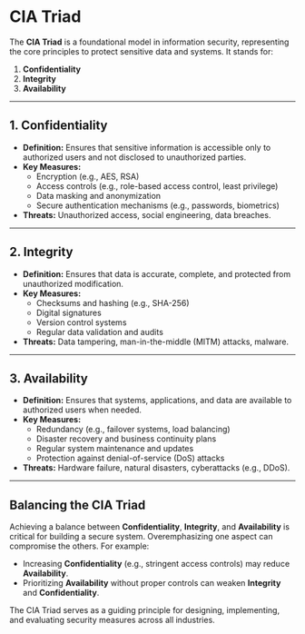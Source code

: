# **CIA Triad**

The **CIA Triad** is a foundational model in information security, representing the core principles to protect sensitive data and systems. It stands for:

1. **Confidentiality**
2. **Integrity**
3. **Availability**

---

## **1. Confidentiality**
- **Definition:** Ensures that sensitive information is accessible only to authorized users and not disclosed to unauthorized parties.
- **Key Measures:**
  - Encryption (e.g., AES, RSA)
  - Access controls (e.g., role-based access control, least privilege)
  - Data masking and anonymization
  - Secure authentication mechanisms (e.g., passwords, biometrics)
- **Threats:** Unauthorized access, social engineering, data breaches.

---

## **2. Integrity**
- **Definition:** Ensures that data is accurate, complete, and protected from unauthorized modification.
- **Key Measures:**
  - Checksums and hashing (e.g., SHA-256)
  - Digital signatures
  - Version control systems
  - Regular data validation and audits
- **Threats:** Data tampering, man-in-the-middle (MITM) attacks, malware.

---

## **3. Availability**
- **Definition:** Ensures that systems, applications, and data are available to authorized users when needed.
- **Key Measures:**
  - Redundancy (e.g., failover systems, load balancing)
  - Disaster recovery and business continuity plans
  - Regular system maintenance and updates
  - Protection against denial-of-service (DoS) attacks
- **Threats:** Hardware failure, natural disasters, cyberattacks (e.g., DDoS).

---

## **Balancing the CIA Triad**
Achieving a balance between **Confidentiality**, **Integrity**, and **Availability** is critical for building a secure system. Overemphasizing one aspect can compromise the others. For example:
- Increasing **Confidentiality** (e.g., stringent access controls) may reduce **Availability**.
- Prioritizing **Availability** without proper controls can weaken **Integrity** and **Confidentiality**.

The CIA Triad serves as a guiding principle for designing, implementing, and evaluating security measures across all industries.
